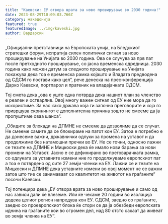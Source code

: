 ```yaml
---
title: "Каевски: ЕУ отвора врата за ново проширување во 2030 година!"
date: 2023-08-29T10:09:03.766Z
category: македонија
featured: true
featuredImage: ../img/kaveski.jpg
author: Вардарски
---
```

<!--StartFragment-->

„Официјални претставници на Европската унија, на Бледскиот стратешки форум, испратија силен политички сигнал за ново проширување на Унијата во 2030 година. Ова се случува за прв пат после претходното проширување, со јасна временска одредница. 2030 година како можен датум за следното проширување на Унијата покажува дека тоа е временска рамка којашто и Владата предводена од СДСМ го постави како цел“, рече денеска на прес-конференција Дарко Каевски, портпарол и пратеник на владејачката СДСМ.

Тој смета дека „ова е уште една потврда дека нашиот план за членство е реален и остварлив. Овој многу важен сигнал од ЕУ ние мора да го искористиме. За нас како држава која ги започна преговорите и која го привршува скринингот е дополнителна причина зошто не смееме да ја пропуштиме оваа шанса“.

„Обидите за блокади на ДПМНЕ не смееме да дозволиме да се случат. Не смееме самите да се блокираме на патот кон ЕУ. Затоа е потребно е да донесеме важни, државнички одлуки за промена на уставот и да продолжиме без натамошни пречки во ЕУ. Не се точни, односно лажни се тезите на ДПМНЕ и Мицкоски дека ќе имало нови барања за нови промени на Уставот. Јасно е се дефинирано во преговарачката рамка, со одлуката за уставните измени ние го продолжуваме европскиот пат а тоа е потврдено од сите 27 земји членки на ЕУ. Лажни се и тезите на Мицкоски и ДПМНЕ дека уставните измени во овој момент не се важни затоа што тие се занимаваат со квалитетот на животот на граѓаните“ посочи Каевски.

Тој потенцира дека „ЕУ отвора врата за ново проширување и само од нас зависи дали ќе влеземе. Или ќе чекаме 20 години во изолација додека целиот регион напредува кон ЕУ. СДСМ, заедно со граѓаните, заедно со проевропскиот блока ќе стори се да ја обезбеди европската иднина на граѓаните кои во огромен дел, над 80 отсто сакаат да живеат во земја членка на ЕУ“.

<!--EndFragment-->